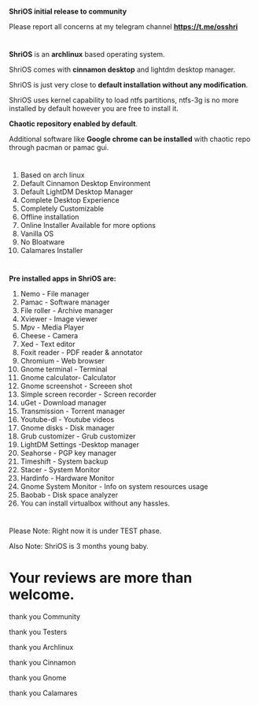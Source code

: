**ShriOS initial release to community**

Please report all concerns at my telegram channel **https://t.me/osshri**
#
**ShriOS** is an **archlinux** based operating system.

ShriOS comes with **cinnamon desktop** and lightdm desktop manager.

ShriOS is just very close to **default installation without any modification**.

ShriOS uses kernel capability to load ntfs partitions, ntfs-3g is
no more installed by default however you are free to install it.

**Chaotic repository enabled by default**.

Additional software like **Google chrome can be installed**
with chaotic repo through pacman or pamac gui.
#
1. Based on arch linux
2. Default Cinnamon Desktop Environment
3. Default LightDM Desktop Manager
4. Complete Desktop Experience
5. Completely Customizable
6. Offline installation
7. Online Installer Available for more options
8. Vanilla OS
9. No Bloatware
10. Calamares Installer
#
**Pre installed apps in ShriOS are:**
1. Nemo - File manager
2. Pamac - Software manager
3. File roller - Archive manager
4. Xviewer - Image viewer
5. Mpv - Media Player
6. Cheese - Camera
7. Xed - Text editor
8. Foxit reader - PDF reader & annotator
9. Chromium - Web browser
10. Gnome terminal - Terminal
11. Gnome calculator- Calculator
12. Gnome screenshot - Screeen shot
13. Simple screen recorder - Screen recorder
14. uGet - Download manager
15. Transmission - Torrent manager
16. Youtube-dl - Youtube videos
17. Gnome disks - Disk manager
18. Grub customizer - Grub customizer
19. LightDM Settings -Desktop manager
20. Seahorse - PGP key manager
21. Timeshift - System backup
22. Stacer - System Monitor
23. Hardinfo - Hardware Monitor
24. Gnome System Monitor - Info on system resources usage
25. Baobab - Disk space analyzer
26. You can install virtualbox without any hassles.
#
Please Note: Right now it is under TEST phase.

Also Note: ShriOS is 3 months young baby.

# Your reviews are more than welcome.

thank you Community

thank you Testers

thank you Archlinux

thank you Cinnamon

thank you Gnome

thank you Calamares
